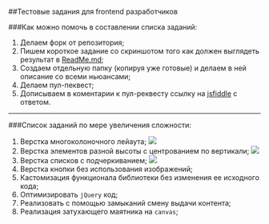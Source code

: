 ##Тестовые задания для frontend разработчиков

###Как можно помочь в составлении списка заданий:

1. Делаем форк от репозитория;
1. Пишем короткое задание со скриншотом того как должен выглядеть результат в [ReadMe.md](https://github.com/a-ignatov-parc/test-assignment/blob/master/README.md);
1. Создаем отдельную папку (копируя уже готовые) и делаем в ней описание со всеми ньюансами;
1. Делаем пул-пеквест;
1. Дописываем в коментарии к пул-реквесту ссылку на [jsfiddle](http://jsfiddle.net/) с ответом.

----

###Список заданий по мере увеличения сложности:

1. Верстка многоколоночного лейаута;
	![](https://dl.dropbox.com/u/7417149/Screenshots/dp.png)
1. Верстка элементов разной высоты с центрованием по вертикали;
	![](https://dl.dropbox.com/u/7417149/Screenshots/dq.png)
1. Верстка списков с подчеркиванием;
	![](http://dl.dropbox.com/u/7417149/Screenshots/3b.png)
1. Верстка кнопки без использования изображений;
1. Кастомизация функционала библиотеки без изменения ее исходного кода;
1. Оптимизировать `jQuery` код;
1. Реализовать с помощью замыканий смену выдачи контента;
1. Реализация затухающего маятника на `canvas`;